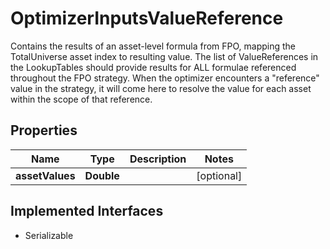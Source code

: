 

# OptimizerInputsValueReference

Contains the results of an asset-level formula from FPO, mapping the TotalUniverse asset index to resulting value. The list of ValueReferences in the LookupTables should provide results for ALL formulae referenced throughout the FPO strategy. When the optimizer encounters a \"reference\" value in the strategy, it will come here to resolve the value for each asset within the scope of that reference.

## Properties

Name | Type | Description | Notes
------------ | ------------- | ------------- | -------------
**assetValues** | **Double** |  |  [optional]


## Implemented Interfaces

* Serializable


